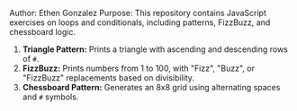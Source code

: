 Author: Ethen Gonzalez
Purpose: This repository contains JavaScript exercises on loops and conditionals, including patterns, FizzBuzz, and chessboard logic.

1. **Triangle Pattern:** Prints a triangle with ascending and descending rows of `#`.
2. **FizzBuzz:** Prints numbers from 1 to 100, with "Fizz", "Buzz", or "FizzBuzz" replacements based on divisibility.
3. **Chessboard Pattern:** Generates an 8x8 grid using alternating spaces and `#` symbols.
